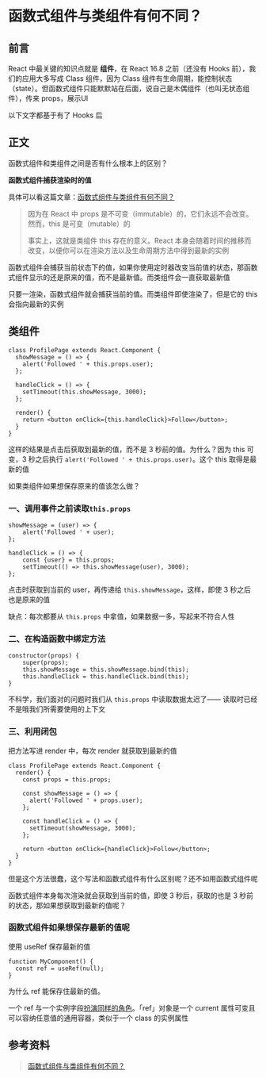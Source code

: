 # 函数式组件与类组件有何不同？

## 前言

React 中最关键的知识点就是 **组件**，在 React 16.8 之前（还没有 Hooks 前），我们的应用大多写成 Class 组件，因为 Class 组件有生命周期，能控制状态（state）。但函数式组件只能默默站在后面，说自己是木偶组件（也叫无状态组件），传来 props，展示UI

以下文字都基于有了 Hooks 后

## 正文

函数式组件和类组件之间是否有什么根本上的区别？

**函数式组件捕获渲染时的值**

具体可以看这篇文章：[函数式组件与类组件有何不同？](https://overreacted.io/zh-hans/how-are-function-components-different-from-classes/)

> 因为在 React 中 props 是不可变（immutable）的，它们永远不会改变。然而，this 是可变（mutable）的
>
> 事实上，这就是类组件 this 存在的意义。React 本身会随着时间的推移而改变，以便你可以在渲染方法以及生命周期方法中得到最新的实例

函数式组件会捕获当前状态下的值，如果你使用定时器改变当前值的状态，那函数式组件显示的还是原来的值，而不是最新值。而类组件会一直获取最新值

只要一渲染，函数式组件就会捕获当前的值。而类组件即使渲染了，但是它的 this 会指向最新的实例





## 类组件

```react
class ProfilePage extends React.Component {
  showMessage = () => {
    alert('Followed ' + this.props.user);
  };

  handleClick = () => {
    setTimeout(this.showMessage, 3000);
  };

  render() {
    return <button onClick={this.handleClick}>Follow</button>;
  }
}
```

这样的结果是点击后获取到最新的值，而不是 3 秒前的值。为什么？因为 this 可变，3 秒之后执行 `alert('Followed ' + this.props.user)`。这个 this 取得是最新的值

如果类组件如果想保存原来的值该怎么做？

### 一、调用事件之前读取`this.props`

```react
showMessage = (user) => {
    alert('Followed ' + user);
};

handleClick = () => {
    const {user} = this.props;
    setTimeout(() => this.showMessage(user), 3000);
};
```

点击时获取到当前的 user，再传递给 `this.showMessage`，这样，即使 3 秒之后也是原来的值

缺点：每次都要从 `this.props` 中拿值，如果数据一多，写起来不符合人性

### 二、在构造函数中绑定方法

```react
constructor(props) {
    super(props);
    this.showMessage = this.showMessage.bind(this);
    this.handleClick = this.handleClick.bind(this);
}
```

不科学，我们面对的问题时我们从 `this.props` 中读取数据太迟了—— 读取时已经不是哦我们所需要使用的上下文

### 三、利用闭包

把方法写进 render 中，每次 render 就获取到最新的值

```react
class ProfilePage extends React.Component {
  render() {
    const props = this.props;

    const showMessage = () => {
      alert('Followed ' + props.user);
    };

    const handleClick = () => {
      setTimeout(showMessage, 3000);
    };

    return <button onClick={handleClick}>Follow</button>;
  }
}
```

但是这个方法很蠢，这个写法和函数式组件有什么区别呢？还不如用函数式组件呢

函数式组件本身每次渲染就会获取到当前的值，即使 3 秒后，获取的也是 3 秒前的状态，那如果想获取到最新的值呢？

### 函数式组件如果想保存最新的值呢

使用 useRef 保存最新的值

```react
function MyComponent() {
  const ref = useRef(null);
}
```

为什么 ref 能保存住最新的值。

一个 ref 与一个实例字段[扮演同样的角色](https://zh-hans.reactjs.org/docs/hooks-faq.html#is-there-something-like-instance-variables)。「ref」对象是一个 current 属性可变且可以容纳任意值的通用容器，类似于一个 class 的实例属性



## 参考资料

> [函数式组件与类组件有何不同？](https://overreacted.io/zh-hans/how-are-function-components-different-from-classes/)